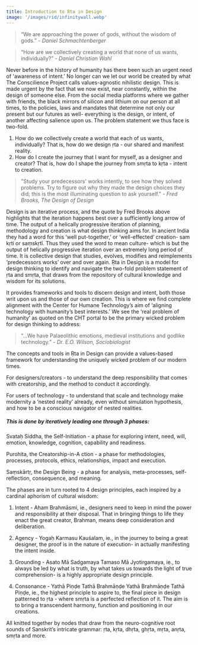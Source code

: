 ```yaml
---
title: Introduction to Ṛta in Design
image: '/images/rid/infinitywall.webp'
---
```


> “We are approaching the power of gods, without the wisdom of gods.”
> <cite>- Daniel Schmachtenberger</cite>

> “How are we collectively creating a world that none of us wants, individually?”
> <cite>- Daniel Christian Wahl</cite>

Never before in the history of humanity has there been such an urgent need of 'awareness of intent.’ No longer can we let our world be created by what The Conscilience Project calls values-agnostic nihilistic design. This is made urgent by the fact that we now exist, near constantly, within the design of someone else. From the social media platforms where we gather with friends, the black mirrors of silicon and lithium on our person at all times, to the policies, laws and mandates that determine not only our present but our futures as well- everything is the design, or intent, of another affecting salience upon us. 
The problem statement we thus face is two-fold. 

1. How do we collectively create a world that each of us wants, individually? That is, how do we design ṛta - our shared and manifest reality. 
2. How do I create the journey that I want for myself, as a designer and creator? That is, how do I shape the journey from smṛta to kṛta - intent to creation.

> "Study your predecessors' works intently, to see how they solved problems. Try to figure out why they made the design choices they did; this is the most illuminating question to ask yourself."
> <cite>- Fred Brooks, The Design of Design</cite>

Design is an iterative process, and the quote by Fred Brooks above highlights that the iteration happens best over a sufficiently long arrow of time. The output of a helically progressive iteration of planning, methodology and creation is what design thinking aims for. In ancient India they had a word for this ‘well put-together,’ or ‘well-effected’ creation- sam kṛti or saṃskṛtī. Thus they used the word to mean culture- which is but the output of helically progressive iteration over an extremely long period of time. It is collective design that studies, evolves, modifies and reimplements ‘predecessors works’ over and over again. 
Ṛta in Design is a model for design thinking to identify and navigate the two-fold problem statement of ṛta and smṛta, that draws from the repository of cultural knowledge and wisdom for its solutions.

It provides frameworks and tools to discern design and intent, both those writ upon us and those of our own creation. This is where we find complete alignment with the Center for Humane Technology’s aim of ‘aligning technology with humanity’s best interests.’ We see the ‘real problem of humanity’ as quoted on the CHT portal to be the primary wicked problem for design thinking to address:

> “...We have Palaeolithic emotions, medieval institutions and godlike technology.” 
> <cite>- Dr. E.O. Wilson, Sociobiologist</cite>

The concepts and tools in Ṛta in Design can provide a values-based framework for understanding the uniquely wicked problem of our modern times. 

For designers/creators - to understand the deep responsibility that comes with creatorship, and the method to conduct it accordingly.

For users of technology - to understand that scale and technology make modernity a ‘nested reality’ already, even without simulation hypothesis, and how to be a conscious navigator of nested realities. 

##### This is done by iteratively leading one through 3 phases:

Svataḥ Siddha, the Self-Initiation - a phase for exploring intent, need, will, emotion, knowledge, cognition, capability and readiness.

Purohita, the Creatorship-in-A ction - a phase for methodologies, processes, protocols, ethics, relationships, impact and execution.

Saṃskārtṛ, the Design Being - a phase for analysis, meta-processes, self-reflection, consequence, and meaning.

The phases are in turn rooted to 4 design principles, each inspired by a cardinal aphorism of cultural wisdom:

1. Intent - Aham Brahmāsmi, ie., designers need to keep in mind the power and responsibility at their disposal. That in bringing things to life they enact the great creator, Brahman, means deep consideration and deliberation.

2. Agency - Yogaḥ Karmasu Kauśalam, ie., in the journey to being a great designer, the proof is in the nature of execution- in actually manifesting the intent inside. 

3. Grounding - Asato Mā Sadgamaya Tamaso Mā Jyotirgamaya, ie., to always be led by what is truth, by what takes us towards the light of true comprehension- is a highly appropriate design principle.

4. Consonance - Yathā Piṇḍe Tathā Brahmāṇḍe Yathā Brahmāṇḍe Tathā Piṇḍe, ie.,  the highest principle to aspire to, the final piece in design patterned to ṛta - where smṛta is a perfected reflection of it. The aim is to bring a transcendent harmony, function and positioning in our creations. 

All knitted together by nodes that draw from the neuro-cognitive root sounds of Sanskrit’s intricate grammar: ṛta, kṛta, dhṛta, ghṛta, mṛta, anṛta, smṛta and more.


